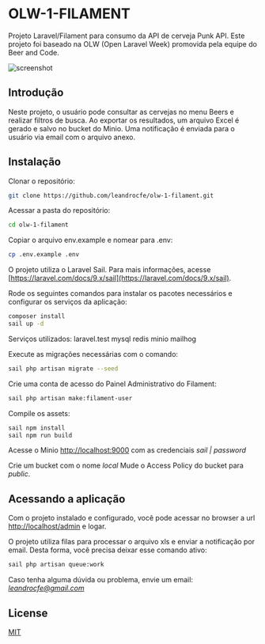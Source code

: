 # OLW-1-FILAMENT

Projeto Laravel/Filament para consumo da API de cerveja Punk API. Este projeto foi baseado na OLW (Open Laravel Week) promovida pela equipe do Beer and Code.

![screenshot]()

## Introdução

Neste projeto, o usuário pode consultar as cervejas no menu Beers e realizar filtros de busca. Ao exportar os resultados, um arquivo Excel é gerado e salvo no bucket do Minio. Uma notificação é enviada para o usuário via email com o arquivo anexo.

## Instalação

Clonar o repositório:

```bash
git clone https://github.com/leandrocfe/olw-1-filament.git
```

Acessar a pasta do repositório:

```bash
cd olw-1-filament
```

Copiar o arquivo env.example e nomear para .env:

```bash
cp .env.example .env
```

O projeto utiliza o Laravel Sail. Para mais informações, acesse [https://laravel.com/docs/9.x/sail](https://laravel.com/docs/9.x/sail).

Rode os seguintes comandos para instalar os pacotes necessários e configurar os serviços da aplicação:

```bash
composer install
sail up -d
```

Serviços utilizados:
laravel.test
mysql
redis
minio
mailhog

Execute as migrações necessárias com o comando:

```bash
sail php artisan migrate --seed
```

Crie uma conta de acesso do Painel Administrativo do Filament:

```bash
sail php artisan make:filament-user
```

Compile os assets:

```bash
sail npm install
sail npm run build
```

Acesse o Minio [http://localhost:9000](http://localhost:9000) com as credenciais *sail | password*

Crie um bucket com o nome *local*
Mude o Access Policy do bucket para *public*.

## Acessando a aplicação

Com o projeto instalado e configurado, você pode acessar no browser a url [http://localhost/admin](http://localhost/admin) e logar.

O projeto utiliza filas para processar o arquivo xls e enviar a notificação por email. Desta forma, você precisa deixar esse comando ativo:
```bash
sail php artisan queue:work
```

Caso tenha alguma dúvida ou problema, envie um email: *leandrocfe@gmail.com*

## License
[MIT](https://choosealicense.com/licenses/mit/)
